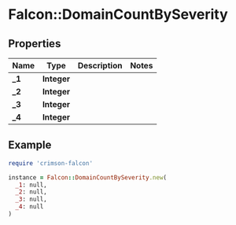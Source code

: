 # Falcon::DomainCountBySeverity

## Properties

| Name | Type | Description | Notes |
| ---- | ---- | ----------- | ----- |
| **_1** | **Integer** |  |  |
| **_2** | **Integer** |  |  |
| **_3** | **Integer** |  |  |
| **_4** | **Integer** |  |  |

## Example

```ruby
require 'crimson-falcon'

instance = Falcon::DomainCountBySeverity.new(
  _1: null,
  _2: null,
  _3: null,
  _4: null
)
```

